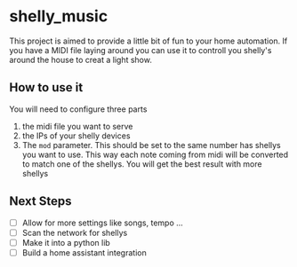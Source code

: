 # shelly_music

This project is aimed to provide a little bit of fun to your home automation. If you have a MIDI file laying around you can use it to controll you shelly's around the house to creat a light show. 

## How to use it

You will need to configure three parts 

1. the midi file you want to serve
2. the IPs of your shelly devices 
3. The ```mod``` parameter. This should be set to the same number has shellys you want to use. This way each note coming from midi will be converted to match one of the shellys. You will get the best result with more shellys

## Next Steps

- [ ] Allow for more settings like songs, tempo ...
- [ ] Scan the network for shellys 
- [ ] Make it into a python lib
- [ ] Build a home assistant integration